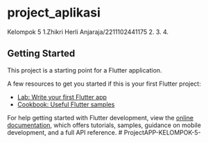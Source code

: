 # project_aplikasi
Kelompok 5
1.Zhikri Herli Anjaraja/2211102441175
2.
3.
4.
## Getting Started

This project is a starting point for a Flutter application.

A few resources to get you started if this is your first Flutter project:

- [Lab: Write your first Flutter app](https://docs.flutter.dev/get-started/codelab)
- [Cookbook: Useful Flutter samples](https://docs.flutter.dev/cookbook)

For help getting started with Flutter development, view the
[online documentation](https://docs.flutter.dev/), which offers tutorials,
samples, guidance on mobile development, and a full API reference.
#   P r o j e c t A P P - K E L O M P O K - 5 - 
 
 